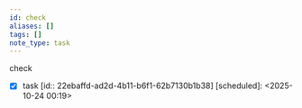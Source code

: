 ```yaml
---
id: check
aliases: []
tags: []
note_type: task
---
```

check
- [x] task [id:: 22ebaffd-ad2d-4b11-b6f1-62b7130b1b38]
[scheduled]: <2025-10-24 00:19>
